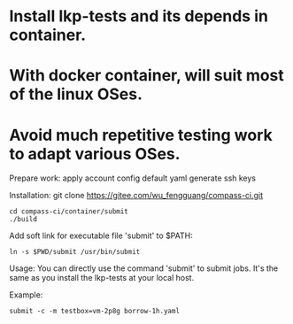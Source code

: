 # Install lkp-tests and its depends in container.
# With docker container, will suit most of the linux OSes.
# Avoid much repetitive testing work to adapt various OSes.

Prepare work:
  apply account
  config default yaml
  generate ssh keys

Installation:
  git clone https://gitee.com/wu_fengguang/compass-ci.git

    cd compass-ci/container/submit
    ./build

  Add soft link for executable file 'submit' to $PATH:

    ln -s $PWD/submit /usr/bin/submit

Usage:
  You can directly use the command 'submit' to submit jobs.
  It's the same as you install the lkp-tests at your local host.

  Example:

    submit -c -m testbox=vm-2p8g borrow-1h.yaml
